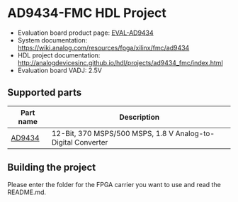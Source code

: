 # AD9434-FMC HDL Project

- Evaluation board product page: [EVAL-AD9434](https://www.analog.com/eval-ad9434)
- System documentation: https://wiki.analog.com/resources/fpga/xilinx/fmc/ad9434
- HDL project documentation: http://analogdevicesinc.github.io/hdl/projects/ad9434_fmc/index.html
- Evaluation board VADJ: 2.5V

## Supported parts

| Part name                               | Description                                                  |
|-----------------------------------------|--------------------------------------------------------------|
| [AD9434](https://www.analog.com/ad9434) | 12-Bit, 370 MSPS/500 MSPS, 1.8 V Analog-to-Digital Converter |

## Building the project

Please enter the folder for the FPGA carrier you want to use and read the README.md.
